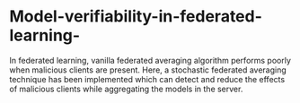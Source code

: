 # Model-verifiability-in-federated-learning-
In federated learning, vanilla federated averaging algorithm performs poorly when malicious clients are present. Here, a stochastic federated averaging technique has been implemented which can detect and reduce the effects of malicious clients while aggregating the models in the server.
